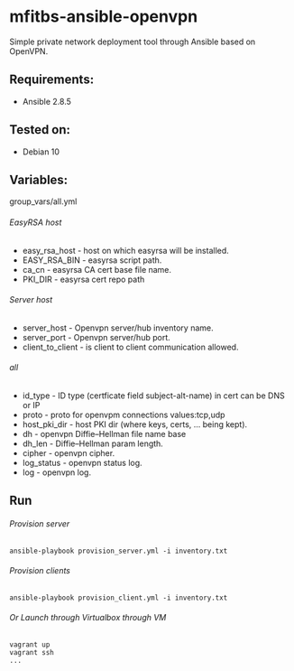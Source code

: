 # mfitbs-ansible-openvpn

Simple private network deployment tool through Ansible based on OpenVPN.

## Requirements:
* Ansible 2.8.5


## Tested on:
* Debian 10


## Variables:

group_vars/all.yml

###### EasyRSA host
* easy_rsa_host - host on which easyrsa will be installed.
* EASY_RSA_BIN - easyrsa script path.
* ca_cn - easyrsa CA cert base file name.
* PKI_DIR - easyrsa cert repo path

###### Server host
* server_host - Openvpn server/hub inventory name.
* server_port - Openvpn server/hub port.
* client_to_client - is client to client communication allowed.

###### all
* id_type - ID type (certficate field subject-alt-name) in cert can be DNS or IP
* proto - proto for openvpm connections values:tcp,udp 
* host_pki_dir - host PKI dir (where keys, certs, ... being kept).
* dh - openvpn Diffie–Hellman file name base
* dh_len - Diffie–Hellman param length. 
* cipher - openvpn cipher.
* log_status - openvpn status log.
* log - openvpn log. 


## Run

###### Provision server

    ansible-playbook provision_server.yml -i inventory.txt
    
###### Provision clients

    ansible-playbook provision_client.yml -i inventory.txt    
    
###### Or Launch through Virtualbox through VM
    vagrant up 
    vagrant ssh
    ...
